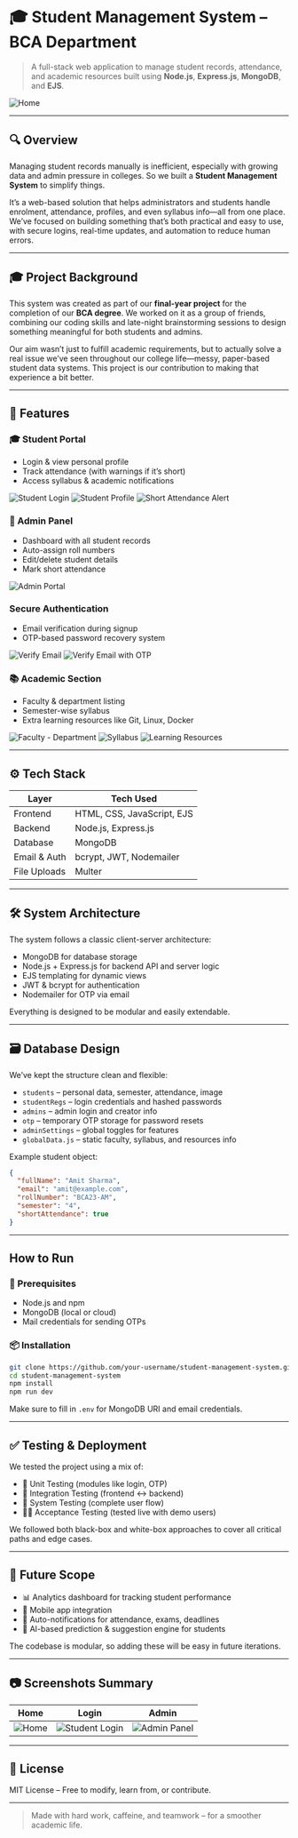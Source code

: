 # 🎓 Student Management System – BCA Department

> A full-stack web application to manage student records, attendance, and academic resources built using **Node.js**, **Express.js**, **MongoDB**, and **EJS**.

![Home](assets/Home.jpeg)

---

## 🔍 Overview

Managing student records manually is inefficient, especially with growing data and admin pressure in colleges. So we built a **Student Management System** to simplify things.

It’s a web-based solution that helps administrators and students handle enrolment, attendance, profiles, and even syllabus info—all from one place. We’ve focused on building something that’s both practical and easy to use, with secure logins, real-time updates, and automation to reduce human errors.

---

## 🎓 Project Background

This system was created as part of our **final-year project** for the completion of our **BCA degree**. We worked on it as a group of friends, combining our coding skills and late-night brainstorming sessions to design something meaningful for both students and admins.

Our aim wasn’t just to fulfill academic requirements, but to actually solve a real issue we’ve seen throughout our college life—messy, paper-based student data systems. This project is our contribution to making that experience a bit better.

---

## 🧩 Features

### ‍🎓 Student Portal

- Login & view personal profile
- Track attendance (with warnings if it’s short)
- Access syllabus & academic notifications

![Student Login](assets/Student%20Login.png)
![Student Profile](assets/student_profile.png)
![Short Attendance Alert](assets/student_data_form.jpeg)

### ‍💼 Admin Panel

- Dashboard with all student records
- Auto-assign roll numbers
- Edit/delete student details
- Mark short attendance

![Admin Portal](assets/admin_portal.png)

### Secure Authentication

- Email verification during signup
- OTP-based password recovery system

![Verify Email](assets/verify_email.png)
![Verify Email with OTP](assets/verify_email_with_OTP.png)

### 📚 Academic Section

- Faculty & department listing
- Semester-wise syllabus
- Extra learning resources like Git, Linux, Docker

![Faculty - Department](assets/Faculty%20-%20Department.jpeg)
![Syllabus](assets/syllabus.jpeg)
![Learning Resources](assets/additional_learning_resources.jpeg)

---

## ⚙️ Tech Stack

| Layer        | Tech Used                  |
| ------------ | -------------------------- |
| Frontend     | HTML, CSS, JavaScript, EJS |
| Backend      | Node.js, Express.js        |
| Database     | MongoDB                    |
| Email & Auth | bcrypt, JWT, Nodemailer    |
| File Uploads | Multer                     |

---

## 🛠️ System Architecture

The system follows a classic client-server architecture:

- MongoDB for database storage
- Node.js + Express.js for backend API and server logic
- EJS templating for dynamic views
- JWT & bcrypt for authentication
- Nodemailer for OTP via email

Everything is designed to be modular and easily extendable.

---

## 🗃️ Database Design

We’ve kept the structure clean and flexible:

- `students` – personal data, semester, attendance, image
- `studentRegs` – login credentials and hashed passwords
- `admins` – admin login and creator info
- `otp` – temporary OTP storage for password resets
- `adminSettings` – global toggles for features
- `globalData.js` – static faculty, syllabus, and resources info

Example student object:

```json
{
  "fullName": "Amit Sharma",
  "email": "amit@example.com",
  "rollNumber": "BCA23-AM",
  "semester": "4",
  "shortAttendance": true
}
```

---

## How to Run

### 🧾 Prerequisites

- Node.js and npm
- MongoDB (local or cloud)
- Mail credentials for sending OTPs

### 📦 Installation

```bash
git clone https://github.com/your-username/student-management-system.git
cd student-management-system
npm install
npm run dev
```

Make sure to fill in `.env` for MongoDB URI and email credentials.

---

## ✅ Testing & Deployment

We tested the project using a mix of:

- 🧪 Unit Testing (modules like login, OTP)
- 🔄 Integration Testing (frontend <-> backend)
- 🧱 System Testing (complete user flow)
- 🧑‍🔬 Acceptance Testing (tested live with demo users)

We followed both black-box and white-box approaches to cover all critical paths and edge cases.

---

## 🧭 Future Scope

- 📊 Analytics dashboard for tracking student performance
- 📱 Mobile app integration
- 📅 Auto-notifications for attendance, exams, deadlines
- 🧠 AI-based prediction & suggestion engine for students

The codebase is modular, so adding these will be easy in future iterations.

---

## 📷 Screenshots Summary

| Home                      | Login                                        | Admin                                   |
| ------------------------- | -------------------------------------------- | --------------------------------------- |
| ![Home](assets/Home.jpeg) | ![Student Login](assets/Student%20Login.png) | ![Admin Panel](assets/admin_portal.png) |

---

## 📜 License

MIT License – Free to modify, learn from, or contribute.

---

> Made with hard work, caffeine, and teamwork – for a smoother academic life.
